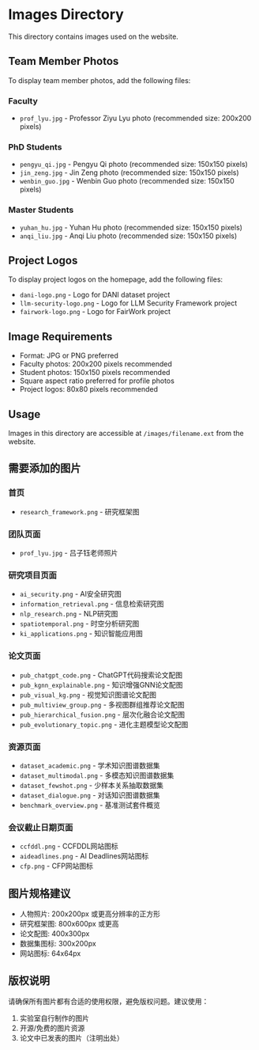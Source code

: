 # Images Directory

This directory contains images used on the website.

## Team Member Photos

To display team member photos, add the following files:

### Faculty
- `prof_lyu.jpg` - Professor Ziyu Lyu photo (recommended size: 200x200 pixels)

### PhD Students
- `pengyu_qi.jpg` - Pengyu Qi photo (recommended size: 150x150 pixels)
- `jin_zeng.jpg` - Jin Zeng photo (recommended size: 150x150 pixels)  
- `wenbin_guo.jpg` - Wenbin Guo photo (recommended size: 150x150 pixels)

### Master Students
- `yuhan_hu.jpg` - Yuhan Hu photo (recommended size: 150x150 pixels)
- `anqi_liu.jpg` - Anqi Liu photo (recommended size: 150x150 pixels)

## Project Logos

To display project logos on the homepage, add the following files:

- `dani-logo.png` - Logo for DANI dataset project
- `llm-security-logo.png` - Logo for LLM Security Framework project  
- `fairwork-logo.png` - Logo for FairWork project

## Image Requirements

- Format: JPG or PNG preferred
- Faculty photos: 200x200 pixels recommended
- Student photos: 150x150 pixels recommended  
- Square aspect ratio preferred for profile photos
- Project logos: 80x80 pixels recommended

## Usage

Images in this directory are accessible at `/images/filename.ext` from the website.

## 需要添加的图片

### 首页
- `research_framework.png` - 研究框架图

### 团队页面
- `prof_lyu.jpg` - 吕子钰老师照片

### 研究项目页面
- `ai_security.png` - AI安全研究图
- `information_retrieval.png` - 信息检索研究图
- `nlp_research.png` - NLP研究图
- `spatiotemporal.png` - 时空分析研究图
- `ki_applications.png` - 知识智能应用图

### 论文页面
- `pub_chatgpt_code.png` - ChatGPT代码搜索论文配图
- `pub_kgnn_explainable.png` - 知识增强GNN论文配图
- `pub_visual_kg.png` - 视觉知识图谱论文配图
- `pub_multiview_group.png` - 多视图群组推荐论文配图
- `pub_hierarchical_fusion.png` - 层次化融合论文配图
- `pub_evolutionary_topic.png` - 进化主题模型论文配图

### 资源页面
- `dataset_academic.png` - 学术知识图谱数据集
- `dataset_multimodal.png` - 多模态知识图谱数据集
- `dataset_fewshot.png` - 少样本关系抽取数据集
- `dataset_dialogue.png` - 对话知识图谱数据集
- `benchmark_overview.png` - 基准测试套件概览

### 会议截止日期页面
- `ccfddl.png` - CCFDDL网站图标
- `aideadlines.png` - AI Deadlines网站图标
- `cfp.png` - CFP网站图标

## 图片规格建议

- 人物照片: 200x200px 或更高分辨率的正方形
- 研究框架图: 800x600px 或更高
- 论文配图: 400x300px
- 数据集图标: 300x200px
- 网站图标: 64x64px

## 版权说明

请确保所有图片都有合适的使用权限，避免版权问题。建议使用：
1. 实验室自行制作的图片
2. 开源/免费的图片资源
3. 论文中已发表的图片（注明出处）
